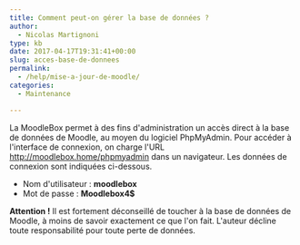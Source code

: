 ```yaml
---
title: Comment peut-on gérer la base de données ?
author:
  - Nicolas Martignoni
type: kb
date: 2017-04-17T19:31:41+00:00
slug: acces-base-de-donnees
permalink:
  - /help/mise-a-jour-de-moodle/
categories:
  - Maintenance

---
```

La MoodleBox permet à des fins d'administration un accès direct à la base de données de Moodle, au moyen du logiciel PhpMyAdmin. Pour accéder à l'interface de connexion, on charge l'URL <a href="http://moodlebox.home/phpmyadmin" target="_blank" rel="noopener noreferrer">http://moodlebox.home/phpmyadmin</a> dans un navigateur. Les données de connexion sont indiquées ci-dessous.

  * Nom d'utilisateur : **moodlebox**
  * Mot de passe : **Moodlebox4$**

**Attention !** Il est fortement déconseillé de toucher à la base de données de Moodle, à moins de savoir exactement ce que l'on fait. L'auteur décline toute responsabilité pour toute perte de données.